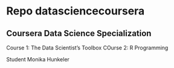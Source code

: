 # Repo datasciencecoursera

## Coursera Data Science Specialization

Course 1: The Data Scientist’s Toolbox
COurse 2: R Programming

Student Monika Hunkeler
